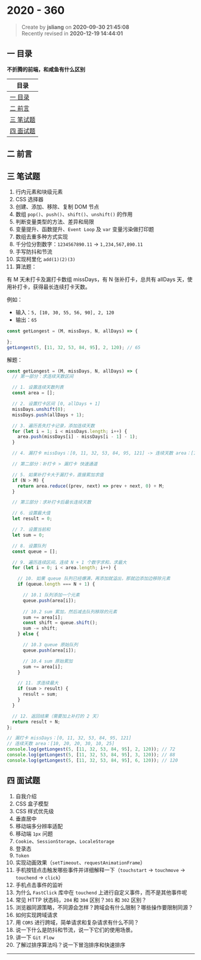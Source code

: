 2020 - 360
===

> Create by **jsliang** on **2020-09-30 21:45:08**  
> Recently revised in **2020-12-19 14:44:01**

<!-- 目录开始 -->
## 一 目录

**不折腾的前端，和咸鱼有什么区别**

| 目录 |
| --- |
| [一 目录](#chapter-one) |
| [二 前言](#chapter-two) |
| [三 笔试题](#chapter-three) |
| [四 面试题](#chapter-four) |
<!-- 目录结束 -->

## 二 前言



## 三 笔试题



1. 行内元素和块级元素
2. CSS 选择器
3. 创建、添加、移除、复制 DOM 节点
4. 数组 `pop()`、`push()`、`shift()`、`unshift()` 的作用
5. 判断变量类型的方法、差异和局限
6. 变量提升、函数提升、`Event Loop` 及 `var` 变量污染做打印题
7. 数组去重多种方式实现
8. 千分位分割数字：`1234567890.11` -> `1,234,567,890.11`
9. 手写防抖和节流
10. 实现柯里化 `add(1)(2)(3)`
11. 算法题：

有 M 天未打卡及漏打卡数组 missDays，有 N 张补打卡，总共有 allDays 天，使用补打卡，获得最长连续打卡天数。

例如：

* 输入：`5, [10, 30, 55, 56, 90], 2, 120`
* 输出：`65`

```js
const getLongest = (M, missDays, N, allDays) => {

};
getLongest(5, [11, 32, 53, 84, 95], 2, 120); // 65
```

解题：

```js
const getLongest = (M, missDays, N, allDays) => {
  // 第一部分：求连续天数区间

  // 1. 设置连续天数列表
  const area = [];

  // 2. 设置打卡区间 [0, allDays + 1]
  missDays.unshift(0);
  missDays.push(allDays + 1);

  // 3. 遍历丢失打卡记录，添加连续天数
  for (let i = 1; i < missDays.length; i++) {
    area.push(missDays[i] - missDays[i - 1] - 1);
  }

  // 4. 漏打卡 missDays：[0, 11, 32, 53, 84, 95, 121] -> 连续天数 area：[10, 20, 20, 30, 10, 25]

  // 第二部分：补打卡 > 漏打卡 快速通道

  // 5. 如果补打卡大于漏打卡，直接累加求值
  if (N > M) {
    return area.reduce((prev, next) => prev + next, 0) + M;
  }

  // 第三部分：求补打卡后最长连续天数

  // 6. 设置最大值
  let result = 0;

  // 7. 设置当前和
  let sum = 0;

  // 8. 设置队列
  const queue = [];

  // 9. 遍历连续区间，连续 N + 1 个数字求和，求最大
  for (let i = 0; i < area.length; i++) {

    // 10. 如果 queue 队列已经爆满，再添加就溢出，那就边添加边移除元素
    if (queue.length === N + 1) {

      // 10.1 队列添加一个元素
      queue.push(area[i]);
      
      // 10.2 sum 累加，然后减去队列移除的元素
      sum += area[i];
      const shift = queue.shift();
      sum -= shift;
    } else {

      // 10.3 queue 原始队列
      queue.push(area[i]); 

      // 10.4 sum 原始累加
      sum += area[i];
    }

    // 11. 求连续最大
    if (sum > result) {
      result = sum;
    }
  }

  // 12. 返回结果（需要加上补打的 2 天）
  return result + N;
};

// 漏打卡 missDays：[0, 11, 32, 53, 84, 95, 121]
// 连续天数 area：[10, 20, 20, 30, 10, 25]
console.log(getLongest(5, [11, 32, 53, 84, 95], 2, 120)); // 72
console.log(getLongest(5, [11, 32, 53, 84, 95], 3, 120)); // 88
console.log(getLongest(5, [11, 32, 53, 84, 95], 6, 120)); // 120
```

## 四 面试题



1. 自我介绍
2. CSS 盒子模型
3. CSS 样式优先级
4. 垂直居中
5. 移动端多分辨率适配
6. 移动端 `1px` 问题
7. `Cookie`、`SessionStorage`、`LocaleStorage`
8. 登录态
9. `Token`
10. 实现动画效果（`setTimeout`、`requestAnimationFrame`）
11. 手机按钮点击触发哪些事件并详细解释一下（`touchstart` -> `touchmove` -> `touchend` -> `click`）
12. 手机点击事件的监听
13. 为什么 `FastClick` 库中在 `touchend` 上进行自定义事件，而不是其他事件呢
14. 常见 HTTP 状态码，`204` 和 `304` 区别？`301` 和 `302` 区别？
15. 浏览器同源策略，不同源会怎样？跨域会有什么限制？哪些操作要限制同源？
16. 如何实现跨域请求
17. 用 `CORS` 进行跨域，简单请求和复杂请求有什么不同？
18. 说一下什么是防抖和节流，说一下它们的使用场景。
19. 讲一下 `Git Flow`
20. 了解过排序算法吗？说一下冒泡排序和快速排序

---


